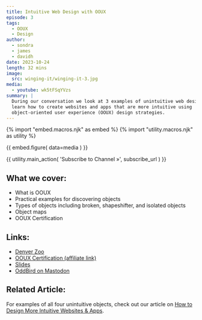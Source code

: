 ```yaml
---
title: Intuitive Web Design with OOUX
episode: 3
tags:
  - OOUX
  - Design
author:
  - sondra
  - james
  - davidh
date: 2023-10-24
length: 32 mins
image:
  src: winging-it/winging-it-3.jpg
media:
  - youtube: wk5tFSqYVzs
summary: |
  During our conversation we look at 3 examples of unintuitive web design, and
  learn how to create websites and apps that are more intuitive using
  object-oriented user experience (OOUX) design strategies.
---
```


{% import "embed.macros.njk" as embed %}
{% import "utility.macros.njk" as utility %}

{{ embed.figure(
  data=media
) }}

{{ utility.main_action(
  'Subscribe to Channel »',
  subscribe_url
) }}

## What we cover:

- What is OOUX
- Practical examples for discovering objects
- Types of objects including broken, shapeshifter, and isolated objects
- Object maps
- OOUX Certification

## Links:

- [Denver Zoo](https://denverzoo.org/)
- [OOUX Certification (affiliate link)](http://partners.ooux.com/348125/17189)
- [Slides](https://xd.adobe.com/view/59a38984-ff8c-4ae6-b09f-2cbf31f235fc-0cf0/)
- [OddBird on Mastodon](https://front-end.social/@OddBird)

## Related Article:

For examples of all four unintuitive objects, check out our article on [How to
Design More Intuitive Websites & Apps](/2023/11/09/unintuitive-objects/).
